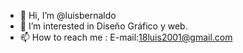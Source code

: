 - 👋 Hi, I’m @luisbernaldo
- 👀 I’m interested in Diseño Gráfico y web.
- 📫 How to reach me :
E-mail:18luis2001@gmail.com <br>


<!---
luisbernaldo/luisbernaldo is a ✨ special ✨ repository because its `README.md` (this file) appears on your GitHub profile.
You can click the Preview link to take a look at your changes.
--->

